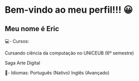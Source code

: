 # Bem-vindo ao meu perfil!!! 😀
## Meu nome é Eric

💻- Cursos:

  Cursando ciência da computação no UNICEUB (6º semestre)
  
  Saga Arte Digital
  
🦜- Idiomas:
  Português (Nativo)
  Inglês (Avançado)
  
